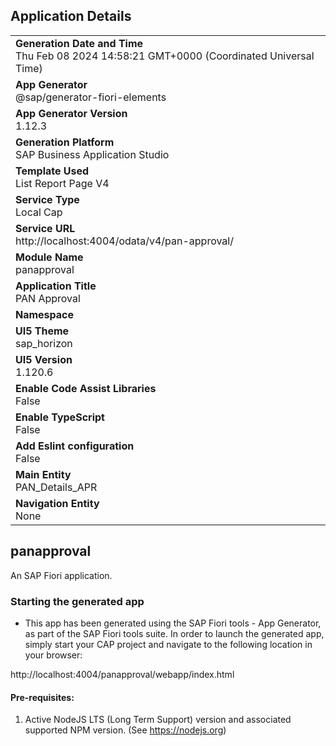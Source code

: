 ## Application Details
|               |
| ------------- |
|**Generation Date and Time**<br>Thu Feb 08 2024 14:58:21 GMT+0000 (Coordinated Universal Time)|
|**App Generator**<br>@sap/generator-fiori-elements|
|**App Generator Version**<br>1.12.3|
|**Generation Platform**<br>SAP Business Application Studio|
|**Template Used**<br>List Report Page V4|
|**Service Type**<br>Local Cap|
|**Service URL**<br>http://localhost:4004/odata/v4/pan-approval/
|**Module Name**<br>panapproval|
|**Application Title**<br>PAN Approval|
|**Namespace**<br>|
|**UI5 Theme**<br>sap_horizon|
|**UI5 Version**<br>1.120.6|
|**Enable Code Assist Libraries**<br>False|
|**Enable TypeScript**<br>False|
|**Add Eslint configuration**<br>False|
|**Main Entity**<br>PAN_Details_APR|
|**Navigation Entity**<br>None|

## panapproval

An SAP Fiori application.

### Starting the generated app

-   This app has been generated using the SAP Fiori tools - App Generator, as part of the SAP Fiori tools suite.  In order to launch the generated app, simply start your CAP project and navigate to the following location in your browser:

http://localhost:4004/panapproval/webapp/index.html

#### Pre-requisites:

1. Active NodeJS LTS (Long Term Support) version and associated supported NPM version.  (See https://nodejs.org)


